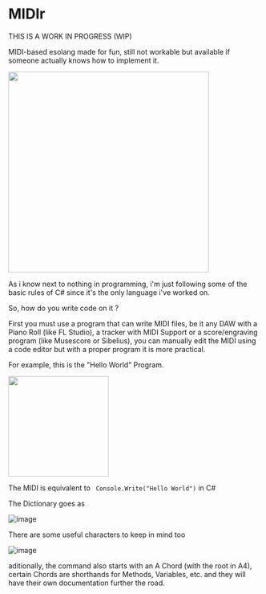 # MIDIr

THIS IS A WORK IN PROGRESS (WIP)

MIDI-based esolang made for fun, still not workable but available if someone actually knows how to implement it.

<img src="https://user-images.githubusercontent.com/104397117/167529410-a3f4a998-2f11-46b8-ba42-cffca7b88df2.png" width="400" height="400">

As i know next to nothing in programming, i'm just following some of the basic rules of C# since it's the only language i've worked on.

So, how do you write code on it ?

First you must use a program that can write MIDI files, be it any DAW with a Piano Roll (like FL Studio), a tracker with MIDI Support or a score/engraving program (like Musescore or Sibelius), you can manually edit the MIDI using a code editor but with a proper program it is more practical.

For example, this is the "Hello World" Program.

<img src="https://user-images.githubusercontent.com/104397117/167509596-824b46f8-49b9-48d9-bf6e-9820c8129048.png" width="200" height="200">

The MIDI is equivalent to ` Console.Write("Hello World")` in C#

The Dictionary goes as

![image](https://user-images.githubusercontent.com/104397117/167449193-e6886e77-f69b-410c-8fd7-ee39572fa1ee.png)

There are some useful characters to keep in mind too

![image](https://user-images.githubusercontent.com/104397117/167450397-6c8c9f31-b458-464d-8e8f-b311b4b04aab.png)

aditionally, the command also starts with an A Chord (with the root in A4), certain Chords are shorthands for Methods, Variables, etc. and they will have their own documentation further the road.
